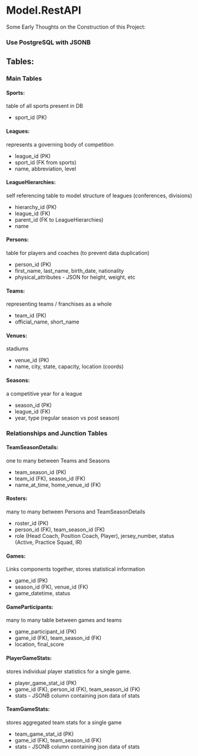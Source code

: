 # Model.RestAPI

Some Early Thoughts on the Construction of this Project:

### Use PostgreSQL with JSONB

## Tables: 

### Main Tables

#### Sports:
table of all sports present in DB
- sport_id (PK)

#### Leagues:
represents a governing body of competition
- league_id (PK)
- sport_id (FK from sports)
- name, abbreviation, level

#### LeagueHierarchies:
self referencing table to model structure of leagues (conferences, divisions)
- hierarchy_id (PK)
- league_id (FK)
- parent_id (FK to LeagueHierarchies)
- name

#### Persons:
table for players and coaches (to prevent data duplication)
- person_id (PK)
- first_name, last_name, birth_date, nationality
- physical_attributes - JSON for height, weight, etc

#### Teams:
representing teams / franchises as a whole
- team_id (PK)
- official_name, short_name

#### Venues:
stadiums
- venue_id (PK)
- name, city, state, capacity, location (coords)

#### Seasons:
a competitive year for a league
- season_id (PK)
- league_id (FK)
- year, type (regular season vs post season)


### Relationships and Junction Tables

#### TeamSeasonDetails: 
one to many between Teams and Seasons
- team_season_id (PK)
- team_id (FK), season_id (FK)
- name_at_time, home_venue_id (FK)

#### Rosters: 
many to many between Persons and TeamSeasonDetails
- roster_id (PK)
- person_id (FK), team_season_id (FK)
- role (Head Coach, Position Coach, Player), jersey_number, status (Active, Practice Squad, IR)

#### Games: 
Links components together, stores statistical information
- game_id (PK)
- season_id (FK), venue_id (FK)
- game_datetime, status

#### GameParticipants: 
many to many table between games and teams
- game_participant_id (PK)
- game_id (FK), team_season_id (FK)
- location, final_score

#### PlayerGameStats: 
stores individual player statistics for a single game.
- player_game_stat_id (PK)
- game_id (FK), person_id (FK), team_season_id (FK)
- stats - JSONB column containing json data of stats

#### TeamGameStats: 
stores aggregated team stats for a single game
- team_game_stat_id (PK)
- game_id (FK), team_season_id (FK)
- stats - JSONB column containing json data of stats
